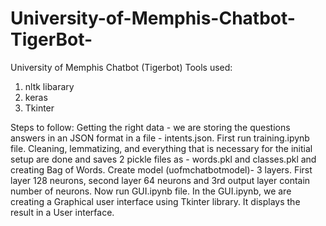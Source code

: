 # University-of-Memphis-Chatbot-TigerBot-
University of Memphis Chatbot (Tigerbot)
Tools used:
1. nltk libarary
2. keras
3. Tkinter

Steps to follow:
Getting the right data - we are storing the questions answers in an JSON format in a file - intents.json.
First run training.ipynb file.
Cleaning, lemmatizing, and everything that is necessary for the initial setup are done and saves 2 pickle files as - words.pkl and classes.pkl and creating Bag of Words.
Create model (uofmchatbotmodel)- 3 layers. First layer 128 neurons, second layer 64 neurons and 3rd output layer contain number of neurons.
Now run GUI.ipynb file.
In the GUI.ipynb, we are creating a Graphical user interface using Tkinter library.
It displays the result in a User interface.
